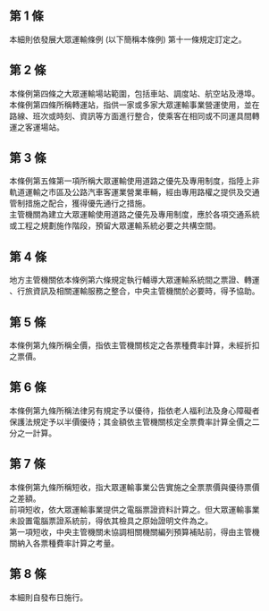 第 1 條
-------
本細則依發展大眾運輸條例 (以下簡稱本條例) 第十一條規定訂定之。

第 2 條
-------
本條例第四條之大眾運輸場站範圍，包括車站、調度站、航空站及港埠。  
本條例第四條所稱轉運站，指供一家或多家大眾運輸事業營運使用，並在  
路線、班次或時刻、資訊等方面進行整合，使乘客在相同或不同運具間轉  
運之客運場站。

第 3 條
-------
本條例第五條第一項所稱大眾運輸使用道路之優先及專用制度，指陸上非  
軌道運輸之市區及公路汽車客運業營業車輛，經由專用路權之提供及交通  
管制措施之配合，獲得優先通行之措施。  
主管機關為建立大眾運輸使用道路之優先及專用制度，應於各項交通系統  
或工程之規劃施作階段，預留大眾運輸系統必要之共構空間。

第 4 條
-------
地方主管機關依本條例第六條規定執行輔導大眾運輸系統間之票證、轉運  
、行旅資訊及相關運輸服務之整合，中央主管機關於必要時，得予協助。

第 5 條
-------
本條例第九條所稱全價，指依主管機關核定之各票種費率計算，未經折扣  
之票價。

第 6 條
-------
本條例第九條所稱法律另有規定予以優待，指依老人福利法及身心障礙者  
保護法規定予以半價優待；其金額依主管機關核定全票費率計算全價之二  
分之一計算。

第 7 條
-------
本條例第九條所稱短收，指大眾運輸事業公告實施之全票票價與優待票價  
之差額。  
前項短收，依大眾運輸事業提供之電腦票證資料計算之。但大眾運輸事業  
未設置電腦票證系統前，得依其檢具之原始證明文件為之。  
第一項短收，中央主管機關未協調相關機關編列預算補貼前，得由主管機  
關納入各票種費率計算之考量。

第 8 條
-------
本細則自發布日施行。

